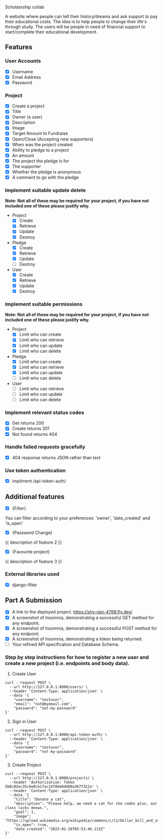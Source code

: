 Scholasrship collab

A website where people can tell their history/dreams and ask support to pay their educational costs. The idea is to help people to change their life's through study. The users will be people in need of financial support to start/complete their educational development. 

## Features

### User Accounts

- [X] Username
- [X] Email Address
- [X] Password

### Project

  - [X] Create a project
  - [X] Title
  - [X] Owner (a user)
  - [X] Description
  - [X] Image
  - [X] Target Amount to Fundraise
  - [X] Open/Close (Accepting new supporters)
  - [X] When was the project created
  - [X] Ability to pledge to a project
  - [X] An amount
  - [X] The project the pledge is for
  - [X] The supporter
  - [X] Whether the pledge is anonymous
  - [X] A comment to go with the pledge
  
### Implement suitable update delete

**Note: Not all of these may be required for your project, if you have not included one of these please justify why.**

- Project
  - [X] Create
  - [X] Retrieve
  - [x] Update
  - [x] Destroy
- Pledge
  - [X] Create
  - [X] Retrieve
  - [x] Update
  - [ ] Destroy
- User
  - [X] Create
  - [X] Retrieve
  - [x] Update
  - [x] Destroy

### Implement suitable permissions

**Note: Not all of these may be required for your project, if you have not included one of these please justify why.**

- Project
  - [x] Limit who can create
  - [x] Limit who can retrieve
  - [x] Limit who can update
  - [x] Limit who can delete
- Pledge
  - [x] Limit who can create
  - [x] Limit who can retrieve
  - [x] Limit who can update
  - [ ] Limit who can delete
- User
  - [ ] Limit who can retrieve
  - [ ] Limit who can update
  - [ ] Limit who can delete

### Implement relevant status codes

- [x] Get returns 200
- [x] Create returns 201
- [x] Not found returns 404

### Handle failed requests gracefully 

- [x] 404 response returns JSON rather than text

### Use token authentication

- [X] impliment /api-token-auth/

## Additional features

- [x] {Filter}

You can filter according to your preferences: 'owner', 'date_created' and 'is_open'

- [x] {Password Change}

{{ description of feature 2 }}

- [x] {Favourite project}

{{ description of feature 3 }}

### External libraries used

- [x] django-filter


## Part A Submission

- [x] A link to the deployed project. https://shy-rain-4768.fly.dev/
- [x] A screenshot of Insomnia, demonstrating a successful GET method for any endpoint.
- [x] A screenshot of Insomnia, demonstrating a successful POST method for any endpoint.
- [x] A screenshot of Insomnia, demonstrating a token being returned.
- [ ] Your refined API specification and Database Schema.

### Step by step instructions for how to register a new user and create a new project (i.e. endpoints and body data).

1. Create User

```shell
curl --request POST \
  --url http://127.0.0.1:8000/users/ \
  --header 'Content-Type: application/json' \
  --data '{
	"username": "testuser",
	"email": "not@myemail.com",
	"password": "not-my-password"
}'
```

2. Sign in User

```shell
curl --request POST \
  --url http://127.0.0.1:8000/api-token-auth/ \
  --header 'Content-Type: application/json' \
  --data '{
	"username": "testuser",
	"password": "not-my-password"
}'
```

3. Create Project

```shell
curl --request POST \
  --url http://127.0.0.1:8000/projects/ \
  --header 'Authorization: Token 5b8c82ec35c8e8cb1fac24f8eb6d480a367f322a' \
  --header 'Content-Type: application/json' \
  --data '{
	"title": "Donate a cat",
	"description": "Please help, we need a cat for she codes plus, our class lacks meows.",
	"goal": 1,
	"image": "https://upload.wikimedia.org/wikipedia/commons/c/c1/Dollar_bill_and_small_change.jpg",
	"is_open": true,
	"date_created": "2023-01-28T05:53:46.113Z"
}'
```